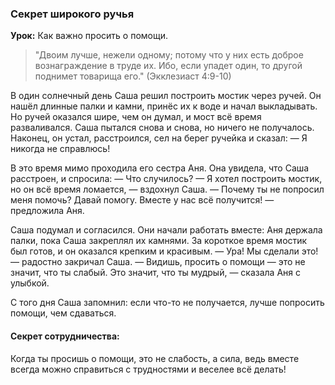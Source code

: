 ### Секрет широкого ручья

**Урок:** Как важно просить о помощи.

> "Двоим лучше, нежели одному; потому что у них есть доброе вознаграждение в труде их. Ибо, если упадет один, то другой поднимет товарища его." (Экклезиаст 4:9-10)

В один солнечный день Саша решил построить мостик через ручей. Он нашёл длинные палки и камни, принёс их к воде и начал выкладывать. Но ручей оказался шире, чем он думал, и мост всё время разваливался. Саша пытался снова и снова, но ничего не получалось. Наконец, он устал, расстроился, сел на берег ручейка и сказал:
— Я никогда не справлюсь!

В это время мимо проходила его сестра Аня. Она увидела, что Саша расстроен, и спросила:
— Что случилось?
— Я хотел построить мостик, но он всё время ломается, — вздохнул Саша.
— Почему ты не попросил меня помочь? Давай помогу. Вместе у нас всё получится! — предложила Аня.

Саша подумал и согласился. Они начали работать вместе: Аня держала палки, пока Саша закреплял их камнями. За короткое время мостик был готов, и он оказался крепким и красивым.
— Ура! Мы сделали это! — радостно закричал Саша.
— Видишь, просить о помощи — это не значит, что ты слабый. Это значит, что ты мудрый, — сказала Аня с улыбкой.

С того дня Саша запомнил: если что-то не получается, лучше попросить помощи, чем сдаваться.

#### Секрет сотрудничества:
Когда ты просишь о помощи, это не слабость, а сила, ведь вместе всегда можно справиться с трудностями и веселее всё делать!
